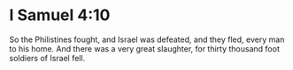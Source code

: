 # I Samuel 4:10

So the Philistines fought, and Israel was defeated, and they fled, every man to his home. And there was a very great slaughter, for thirty thousand foot soldiers of Israel fell.
